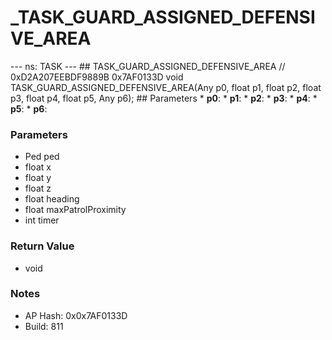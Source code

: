 # _TASK_GUARD_ASSIGNED_DEFENSIVE_AREA

--- ns: TASK --- ## TASK_GUARD_ASSIGNED_DEFENSIVE_AREA  // 0xD2A207EEBDF9889B 0x7AF0133D void TASK_GUARD_ASSIGNED_DEFENSIVE_AREA(Any p0, float p1, float p2, float p3, float p4, float p5, Any p6);   ## Parameters * **p0**: * **p1**: * **p2**: * **p3**: * **p4**: * **p5**: * **p6**:

### Parameters
* Ped ped
* float x
* float y
* float z
* float heading
* float maxPatrolProximity
* int timer

### Return Value
* void

### Notes
* AP Hash: 0x0x7AF0133D
* Build: 811


